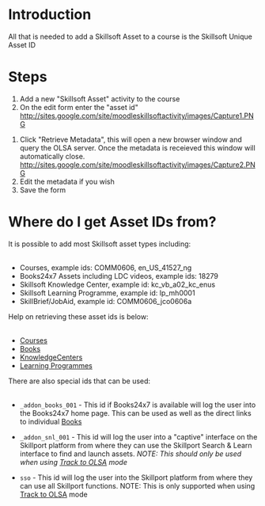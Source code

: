 
# Introduction #
All that is needed to add a Skillsoft Asset to a course is the Skillsoft Unique Asset ID

# Steps #

  1. Add a new "Skillsoft Asset" activity to the course
  1. On the edit form enter the "asset id"<br> <a href='http://sites.google.com/site/moodleskillsoftactivity/images/Capture1.PNG'>http://sites.google.com/site/moodleskillsoftactivity/images/Capture1.PNG</a>
<ol><li>Click "Retrieve Metadata", this will open a new browser window and query the OLSA server. Once the metadata is receieved this window will automatically close.<br> <a href='http://sites.google.com/site/moodleskillsoftactivity/images/Capture2.PNG'>http://sites.google.com/site/moodleskillsoftactivity/images/Capture2.PNG</a>
</li><li>Edit the metadata if you wish<br>
</li><li>Save the form</li></ol>

<h1>Where do I get Asset IDs from?</h1>
It is possible to add most Skillsoft asset types including:<br>
<br>
<ul><li>Courses, example ids: COMM0606, en_US_41527_ng<br>
</li><li>Books24x7 Assets including LDC videos, example ids: 18279<br>
</li><li>Skillsoft Knowledge Center, example id: kc_vb_a02_kc_enus<br>
</li><li>Skillsoft Learning Programme, example id: lp_mh0001<br>
</li><li>SkillBrief/JobAid, example id: COMM0606_jco0606a</li></ul>


Help on retrieving these asset ids is below:<br>
<br>
<ul><li><a href='RetrieveCatalogueAssetId.md'>Courses</a>
</li><li><a href='RetrieveBookId.md'>Books</a>
</li><li><a href='RetrieveCatalogueAssetId.md'>KnowledgeCenters</a>
</li><li><a href='RetrieveCatalogueAssetId.md'>Learning Programmes</a></li></ul>

There are also special ids that can be used:<br>
<br>
<ul><li><code>_addon_books_001</code> - This id if Books24x7 is available will log the user into the Books24x7 home page. This can be used as well as the direct links to individual <a href='RetrieveBookId.md'>Books</a></li></ul>

<ul><li><code>_addon_snl_001</code> - This id will log the user into a "captive" interface on the Skillport platform from where they can use the Skillport Search & Learn interface to find and launch assets. <i>NOTE: This should only be used when using <a href='configuration#Skillsoft_Tracking_Mode.md'>Track to OLSA</a> mode</li></ul></i>

<ul><li><code>sso</code> - This id will log the user into the Skillport platform from where they can use all Skillport functions. NOTE: This is only supported when using <a href='configuration#Skillsoft_Tracking_Mode.md'>Track to OLSA</a> mode